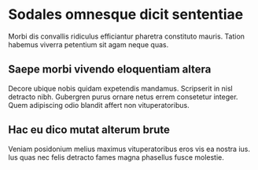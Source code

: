 # Sodales omnesque dicit sententiae

Morbi dis convallis ridiculus efficiantur pharetra constituto mauris. 
Tation habemus viverra petentium sit agam neque quas.

## Saepe morbi vivendo eloquentiam altera

Decore ubique nobis quidam expetendis mandamus. 
Scripserit in nisl detracto nibh. 
Gubergren purus ornare netus errem consetetur integer. 
Quem adipiscing odio blandit affert non vituperatoribus.

## Hac eu dico mutat alterum brute

Veniam posidonium melius maximus vituperatoribus eros vis ea nostra ius.
Ius quas nec felis detracto fames magna phasellus fusce molestie.